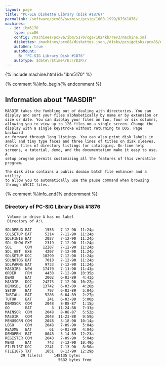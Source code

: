 ```yaml
---
layout: page
title: "PC-SIG Diskette Library (Disk #1876)"
permalink: /software/pcx86/sw/misc/pcsig/1000-1999/DISK1876/
machines:
  - id: ibm5170
    type: pcx86
    config: /machines/pcx86/ibm/5170/cga/1024kb/rev3/machine.xml
    diskettes: /machines/pcx86/diskettes.json,/disks/pcsigdisks/pcx86/diskettes.json
    autoGen: true
    autoMount:
      B: "PC-SIG Library Disk #1876"
    autoType: $date\r$time\rB:\rDIR\r
---
```


{% include machine.html id="ibm5170" %}

{% comment %}info_begin{% endcomment %}

## Information about "MASDIR"

    MASDIR takes the fumbling out of dealing with directories. You can
    display and sort your files alphabetically by name or by extension or
    size or date. You can display your files on two, four or six columns,
    allowing you to view up to 126 files on a single screen. Change the
    display with a single keystroke without returning to DOS. Page backward
    or forward through long listings. You can also print disk labels in
    small and tiny type faces and three lines of titles on disk sleeves.
    Create files of directory listings for cataloging. On-line help
    screens, a tutorial, demo, and the documentation make it easy to use. A
    setup program permits customizing all the features of this versatile
    program.
    
    The disk also contains a public domain batch file enhancer and a utility
    to allow you to automatically use the pause command when browsing
    through ASCII files.
{% comment %}info_end{% endcomment %}


### Directory of PC-SIG Library Disk #1876

     Volume in drive A has no label
     Directory of A:\

    SDLDEBUG BAT      1558   7-12-90  11:24p
    SDLSETUP BAT      5214   7-12-90  11:24p
    SDLFINIS BAT      2027   7-12-90  11:24p
    SDL_SHOW EXE      2319   7-12-90  11:24p
    SDL      COM     12287   7-12-90  11:24p
    SDL_GET  EXE      4207   7-12-90  11:24p
    SDLSETUP DOC     10299   7-12-90  11:24p
    SDLNOTOG BAT      7010   7-12-90  11:24p
    SDLPARMS BAT      9733   7-12-90  11:24p
    MASDIR5  NEW     17470   7-11-90  11:43p
    ORDER    FRM      4430   7-12-90  10:35p
    DEMO     BAT      2002   6-03-89   4:43p
    MASDIR   DOC     24273   7-12-90  10:22p
    DEMOSDL  BAT     13742   6-03-89   4:20p
    SETUP    BAT       797   6-03-89   5:04p
    INSTALL  BAT      5286   6-04-89   2:27p
    TUTOR    BAT       241   6-03-89   5:00p
    DEMOSCR  COM      2048   8-08-87   1:15p
    GO       BAT         8  11-24-88   7:33p
    MAINSCR  COM      2048   8-08-87   5:52p
    MASDIR   COM      2048  11-23-88   9:59p
    MENUSCRN COM      2048   3-18-90  10:14p
    LOGO     COM      2048   7-09-90   5:04p
    README   BAT        61   6-03-89   4:04p
    DEMOPRN  BAT      8048   5-14-89  12:23a
    REGISTER COM      2048   7-09-90   5:04p
    MENU     BAT       743   7-12-90  10:49p
    FILELIST DOC      2241   7-13-90   8:50a
    FILE1876 TXT      1851   8-13-90  12:29p
           29 file(s)     148135 bytes
                            5632 bytes free
